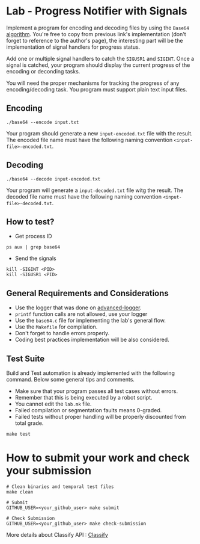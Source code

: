 Lab - Progress Notifier with Signals
========================================
Implement a program for encoding and decoding files by using the `Base64` [algorithm](https://en.wikibooks.org/wiki/Algorithm_Implementation/Miscellaneous/Base64).
You're free to copy from  previous link's implementation (don't forget to reference to the author's page), the interesting part will be the implementation of signal handlers for progress status.

Add one or multiple signal handlers to catch the `SIGUSR1` and `SIGINT`. Once a signal is catched, your program should display the current progress of the encoding or deconding tasks.

You will need the proper mechanisms for tracking the progress of any encoding/decoding task. You program must support plain text input files.


Encoding
--------
```
./base64 --encode input.txt
```
Your program should generate a new `input-encoded.txt` file with the result. The encoded file name must have the following naming convention `<input-file>-encoded.txt`.


Decoding
--------
```
./base64 --decode input-encoded.txt
```
Your program will generate a `input-decoded.txt` file witg the result. The decoded file name must have the following naming convention `<input-file>-decoded.txt`.


How to test?
------------
- Get process ID
```
ps aux | grep base64
```

- Send the signals
```
kill -SIGINT <PID>
kill -SIGUSR1 <PID>
```

General Requirements and Considerations
---------------------------------------
- Use the logger that was done on [advanced-logger](https://github.com/CodersSquad/ap-labs/tree/master/labs/advanced-logger).
- `printf` function calls are not allowed, use your logger
- Use the `base64.c` file for implementing the lab's general flow.
- Use the `Makefile` for compilation.
- Don't forget to handle errors properly.
- Coding best practices implementation will be also considered.


Test Suite
----------
Build and Test automation is already implemented with the following command. Below some general tips and comments.

- Make sure that your program passes all test cases without errors.
- Remember that this is being executed by a robot script.
- You cannot edit the `lab.mk` file.
- Failed compilation or segmentation faults means 0-graded.
- Failed tests without proper handling  will be properly discounted from total grade.

```
make test
```


How to submit your work and check your submission
=================================================
```
# Clean binaries and temporal test files
make clean

# Submit
GITHUB_USER=<your_github_user> make submit

# Check Submission
GITHUB_USER=<your_github_user> make check-submission
```

More details about Classify API : [Classify](../../classify.md)